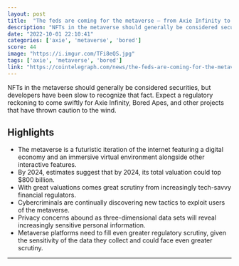 ```yaml
---
layout: post
title:  "The feds are coming for the metaverse — from Axie Infinity to Bored Apes"
description: "NFTs in the metaverse should generally be considered securities, but developers have been slow to recognize that fact. Expect a regulatory reckoning to come swiftly for Axie Infinity, Bored Apes, and other projects that have thrown caution to the wind."
date: "2022-10-01 22:10:41"
categories: ['axie', 'metaverse', 'bored']
score: 44
image: "https://i.imgur.com/TFi8eQS.jpg"
tags: ['axie', 'metaverse', 'bored']
link: "https://cointelegraph.com/news/the-feds-are-coming-for-the-metaverse-from-axie-infinity-to-bored-apes"
---
```


NFTs in the metaverse should generally be considered securities, but developers have been slow to recognize that fact. Expect a regulatory reckoning to come swiftly for Axie Infinity, Bored Apes, and other projects that have thrown caution to the wind.

## Highlights

- The metaverse is a futuristic iteration of the internet featuring a digital economy and an immersive virtual environment alongside other interactive features.
- By 2024, estimates suggest that by 2024, its total valuation could top $800 billion.
- With great valuations comes great scrutiny from increasingly tech-savvy financial regulators.
- Cybercriminals are continually discovering new tactics to exploit users of the metaverse.
- Privacy concerns abound as three-dimensional data sets will reveal increasingly sensitive personal information.
- Metaverse platforms need to fill even greater regulatory scrutiny, given the sensitivity of the data they collect and could face even greater scrutiny.

---

